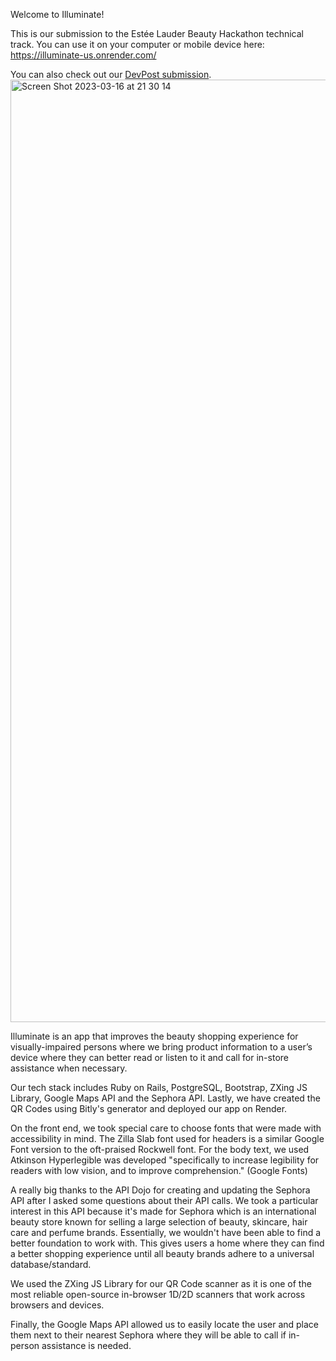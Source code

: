 Welcome to Illuminate! 

This is our submission to the Estée Lauder Beauty Hackathon technical track. You can use it on your computer or mobile device here: https://illuminate-us.onrender.com/

You can also check out our [DevPost submission](https://devpost.com/software/le-wagon-el-hackathon-project).
<img width="1508" alt="Screen Shot 2023-03-16 at 21 30 14" src="https://user-images.githubusercontent.com/59029920/225745793-c923e132-869e-4e3f-b880-13fd26d5599c.png">

Illuminate is an app that improves the beauty shopping experience for visually-impaired persons where we bring product information to a user’s device where they can better read or listen to it and call for in-store assistance when necessary.

Our tech stack includes Ruby on Rails, PostgreSQL, Bootstrap, ZXing JS Library, Google Maps API and the Sephora API. Lastly, we have created the QR Codes using Bitly's generator and deployed our app on Render.

On the front end, we took special care to choose fonts that were made with accessibility in mind. The Zilla Slab font used for headers is a similar Google Font version to the oft-praised Rockwell font. For the body text, we used Atkinson Hyperlegible was developed "specifically to increase legibility for readers with low vision, and to improve comprehension." (Google Fonts)

A really big thanks to the API Dojo for creating and updating the Sephora API after I asked some questions about their API calls. We took a particular interest in this API because it's made for Sephora which is an international beauty store known for selling a large selection of beauty, skincare, hair care and perfume brands. Essentially, we wouldn't have been able to find a better foundation to work with. This gives users a home where they can find a better shopping experience until all beauty brands adhere to a universal database/standard.

We used the ZXing JS Library for our QR Code scanner as it is one of the most reliable open-source in-browser 1D/2D scanners that work across browsers and devices.

Finally, the Google Maps API allowed us to easily locate the user and place them next to their nearest Sephora where they will be able to call if in-person assistance is needed.

